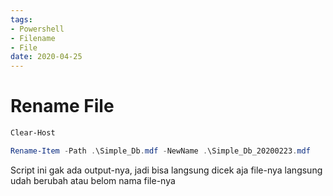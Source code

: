 ```yaml
---
tags:
- Powershell
- Filename
- File
date: 2020-04-25
---
```


# Rename File

```powershell
Clear-Host

Rename-Item -Path .\Simple_Db.mdf -NewName .\Simple_Db_20200223.mdf

```

Script ini gak ada output-nya, jadi bisa langsung dicek aja file-nya langsung udah berubah atau belom nama file-nya